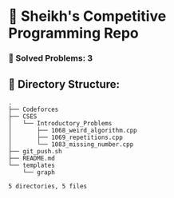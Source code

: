 # 🧠 Sheikh's Competitive Programming Repo

### 🔢 Solved Problems: 3

## 📁 Directory Structure:
```
.
├── Codeforces
├── CSES
│   └── Introductory_Problems
│       ├── 1068_weird_algorithm.cpp
│       ├── 1069_repetitions.cpp
│       └── 1083_missing_number.cpp
├── git_push.sh
├── README.md
└── templates
    └── graph

5 directories, 5 files
```
